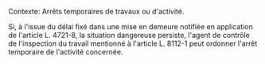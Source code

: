 Contexte: Arrêts temporaires de travaux ou d'activité.

Si, à l'issue du délai fixé dans une mise en demeure notifiée en application de l'article L. 4721-8, la situation dangereuse persiste, l'agent de contrôle de l'inspection du travail mentionné à l'article L. 8112-1 peut ordonner l'arrêt temporaire de l'activité concernée.